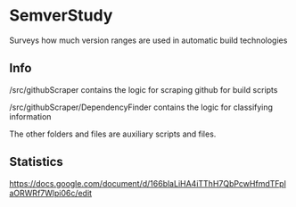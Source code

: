# SemverStudy
Surveys how much version ranges are used in automatic build technologies

## Info
/src/githubScraper contains the logic for scraping github for build scripts

/src/githubScraper/DependencyFinder contains the logic for classifying information

The other folders and files are auxiliary scripts and files.

## Statistics
https://docs.google.com/document/d/166blaLiHA4iTThH7QbPcwHfmdTFplaORWRf7Wlpi06c/edit
